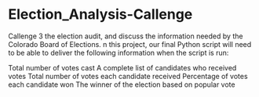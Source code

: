 # Election_Analysis-Callenge
Callenge 3
the election audit, and discuss the information needed by the Colorado Board of Elections.
n this project, our final Python script will need to be able to deliver the following information when the script is run: 

Total number of votes cast
A complete list of candidates who received votes
Total number of votes each candidate received
Percentage of votes each candidate won
The winner of the election based on popular vote
